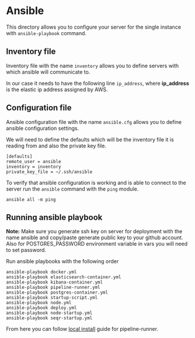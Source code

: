 # Ansible
This directory allows you to configure your server for the single instance with `ansible-playbook` command.

## Inventory file
Inventory file with the name `inventory` allows you to define servers with which ansible will communicate to.

In our case it needs to have the following line `ip_address`, where **ip_address** is the elastic ip address assigned by AWS.

## Configuration file
Ansible configuration file with the name `ansible.cfg` allows you to define ansible configuration settings.

We will need to define the defaults which will be the inventory file it is reading from and also the private key file.

```
[defaults]
remote_user = ansible
inventory = inventory
private_key_file = ~/.ssh/ansible
```

To verify that ansible configuration is working and is able to connect to the server run the `ansible` command with the `ping` module. 

```
ansible all -m ping
```

## Running ansible playbook
**Note:** Make sure you generate ssh key on server for deployment with the name ansible and copy/paste generate public key to your github account. Also for POSTGRES_PASSWORD environment variable in vars you will need to set password.

Run ansible playbooks with the following order
```
ansible-playbook docker.yml
ansible-playbook elasticsearch-container.yml
ansible-playbook kibana-container.yml
ansible-playbook pipeline-runner.yml
ansible-playbook postgres-container.yml
ansible-playbook startup-script.yml
ansible-playbook node.yml
ansible-playbook deploy.yml
ansible-playbook node-startup.yml
ansible-playbook seqr-startup.yml
```

From here you can follow [local install](https://github.com/broadinstitute/seqr/blob/master/deploy/LOCAL_INSTALL.md) guide for pipeline-runner.